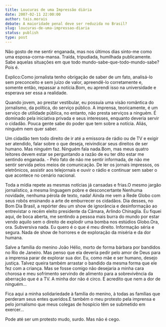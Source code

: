 ```yaml
---
title: Loucuras de uma Impressão diária
date: 2007-02-11 22:00:00
author: tais.morais
debate: A maioridade penal deve ser reduzida no Brasil?
slug: loucuras-de-uma-impressao-diaria
status: publish 
type: post
---
```


Não gosto de me sentir enganada, mas nos últimos dias sinto-me como uma esposa-corna-mansa. Traída, tripudiada, humilhada publicamente. Sabe aquelas situações em que todo mundo-sabe-que-todo-mundo-sabe? Pois é.  
  
Explico:Como jornalista tenho obrigação de saber de um fato, analisá-lo sem preconceito e sem juízo de valor, apreendê-lo corretamente e, somente então, repassar a notícia.Bom, eu aprendi isso na universidade e esperava ser essa a realidade.  
  
Quando jovem, ao prestar vestibular, eu possuía uma visão romântica do jornalismo, da política, do serviço público. A imprensa, teoricamente, é um serviço de utilidade pública, no entanto, não presta serviços a ninguém. É dominado pela iniciativa privada e seus interesses, enquanto deveria servir o cidadão. Pouca gente sabe do poder que tem sobre a notícia. Aliás, ninguém nem quer saber.  
  
Um cidadão tem todo direito de ir até a emissora de rádio ou de TV e exigir ser atendido, falar sobre o que deseja, reivindicar seus direitos de ser humano. Mas ninguém faz. Ninguém fala nada.Bom, mas meus quatro leitores devem estar se perguntando a razão de eu ter dito estar me sentindo enganada. - Pelo fato de não me sentir informada, de não me sentir servida pelos meios de comunicação. De ler os jornais impressos, os eletrônicos, assistir aos telejornais e ouvir o rádio e continuar sem saber o que acontece no cenário nacional.  
  
Toda a mídia repete as mesmas notícias já cansadas e frias.O mesmo jargão jornalístico, a mesma linguagem pobre e desconcertante Nenhuma novidade, nenhuma pérola de texto, nada! Ainda me vem a Rede Globo com seus robôs ensinando a arte de emburrecer os cidadãos. Dia desses, no Bom Dia Brasil, a repórter deu um show de ignorância e desinformação ao entrevistar o recém eleito presidente da Câmara, Arlindo Chinaglia. Eu fiquei aqui, de boca aberta, me sentindo a pessoa mais burra do mundo por estar vendo aquilo sem o direito de explodir uma bomba nos estúdios Globo.Ora, ora. Subversiva nada. Eu quero é o que é meu direito. Informação séria e segura. Nada de show de horrores e de exploração da miséria e da dor humana.  
  
Salve a família do menino João Hélio, morto de forma bárbara por bandidos no Rio de Janeiro. Mas penso que ela deveria pedir pelo amor de Deus para a imprensa parar de explorar sua dor. Eu, como mãe e ser humano, desejo justiça. Talvez queira também arrastar o bandido da mesma forma que ele fez com a criança. Mas se fosse comigo não desejaria a minha cara chorosa e meu sofrimento servindo de alimento para a sobrevivência da aberração que é a TV. A minha dor não é circo. E acredito que nem a dor de ninguém...  
  
Fica aqui a minha solidariedade à família do menino, à todas as famílias que perderam seus entes queridos.E também o meu protesto pela imprensa e pelo jornalismo que meus colegas de hospício têm se submetido em exercer...  
  
Pode até ser um protesto mudo, surdo. Mas não é cego.  
